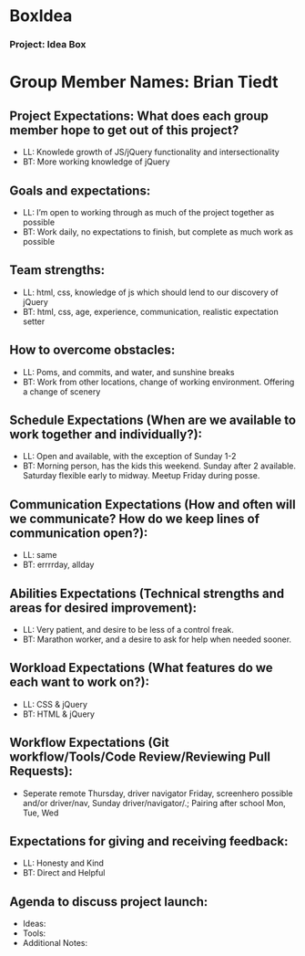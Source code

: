 # BoxIdea
### Project: Idea Box
# Group Member Names:  Brian Tiedt
## Project Expectations: What does each group member hope to get out of this project?
* LL: Knowlede growth of JS/jQuery functionality and intersectionality
* BT: More working knowledge of jQuery
## Goals and expectations:
* LL: I’m open to working through as much of the project together as possible
* BT: Work daily, no expectations to finish, but complete as much work as possible
## Team strengths:
* LL: html, css, knowledge of js which should lend to our discovery of jQuery
* BT: html, css, age, experience, communication, realistic expectation setter
## How to overcome obstacles:
* LL: Poms, and commits, and water, and sunshine breaks
* BT: Work from other locations, change of working environment.  Offering a change of scenery
## Schedule Expectations (When are we available to work together and individually?):
* LL: Open and available, with the exception of Sunday 1-2
* BT: Morning person, has the kids this weekend.  Sunday after 2 available. Saturday flexible early to midway.  Meetup Friday during posse.
## Communication Expectations (How and often will we communicate? How do we keep lines of communication open?):
* LL: same
* BT: errrrday, allday
## Abilities Expectations (Technical strengths and areas for desired improvement):
* LL: Very patient, and desire to be less of a control freak.
* BT: Marathon worker, and a desire to ask for help when needed sooner.
## Workload Expectations (What features do we each want to work on?):
* LL: CSS & jQuery
* BT: HTML & jQuery
## Workflow Expectations (Git workflow/Tools/Code Review/Reviewing Pull Requests):
* Seperate remote Thursday, driver navigator Friday, screenhero possible and/or driver/nav, Sunday driver/navigator/.; Pairing after school Mon, Tue, Wed 
## Expectations for giving and receiving feedback:
* LL: Honesty and Kind
* BT: Direct and Helpful
## Agenda to discuss project launch:
* Ideas:
* Tools:
* Additional Notes:
